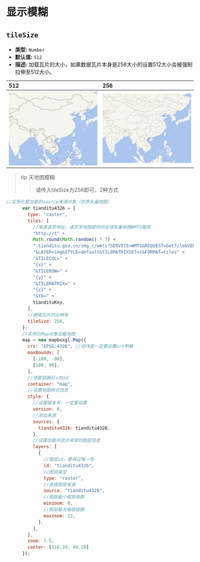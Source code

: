 # 显示模糊

## `tileSize`
 - **类型:** `Number`
- **默认值:** `512`
- **描述:** 加载瓦片的大小，如果数据瓦片本身是256大小的设置512大小会被强制拉伸至512大小。

| 512                                                         | 256                                                         |
| :---------------------------------------------------------- | :---------------------------------------------------------- |
| ![512](./static/modules/mapboxgl/fqa/tilesize/tile/512.png) | ![256](./static/modules/mapboxgl/fqa/tilesize/tile/256.png) |

> tip 天地图模糊
>> 请传入tileSize为256即可，2种方式

``` js
//实例化要加载的source来源对象（世界矢量地图）
      var tianditu4326 = {
        type: "raster",
        tiles: [
          //来源请求地址，请求天地图提供的全球矢量地图WMTS服务
          "http://t" +
          Math.round(Math.random() * 7) +
          ".tianditu.gov.cn/img_c/wmts?SERVICE=WMTS&REQUEST=GetTile&VERSION=1.0.0" + 
          "&LAYER=img&STYLE=default&TILEMATRIXSET=c&FORMAT=tiles" +
          "&TILECOL=" +
          "{x}" +
          "&TILEROW=" +
          "{y}" +
          "&TILEMATRIX=" +
          "{z}" +
          "&tk=" +
          tiandituKey,
        ],
        //栅格瓦片的分辨率
        tileSize: 256,
      };
      //实例化Map对象加载地图
      map = new mapboxgl.Map({
        crs: "EPSG:4326", //经纬度一定要设置crs参数
        maxBounds: [
          [-180, -90],
          [180, 90],
        ],
        //地图容器div的id
        container: "map",
        //设置地图样式信息
        style: {
          //设置版本号，一定要设置
          version: 8,
          //添加来源
          sources: {
            tianditu4326: tianditu4326,
          },
          //设置加载并显示来源的图层信息
          layers: [
            {
              //图层id，要保证唯一性
              id: "tianditu4326",
              //图层类型
              type: "raster",
              //连接图层来源
              source: "tianditu4326",
              //图层最小缩放级数
              minzoom: 0,
              //图层最大缩放级数
              maxzoom: 22,
            },
          ],
        },
        zoom: 7.5,
        center: [116.39, 40.20]
      });
```
